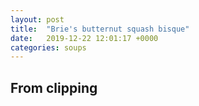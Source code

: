 ```yaml
---
layout: post
title:  "Brie's butternut squash bisque"
date:   2019-12-22 12:01:17 +0000
categories: soups
---
```


## From clipping
